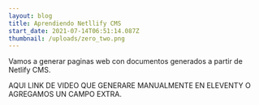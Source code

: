 ```yaml
---
layout: blog
title: Aprendiendo Netllify CMS
start_date: 2021-07-14T06:51:14.087Z
thumbnail: /uploads/zero_two.png
---
```

Vamos a generar paginas web con documentos generados a partir de Netlify CMS.



AQUI LINK DE VIDEO QUE GENERARE MANUALMENTE EN ELEVENTY O AGREGAMOS UN CAMPO EXTRA.